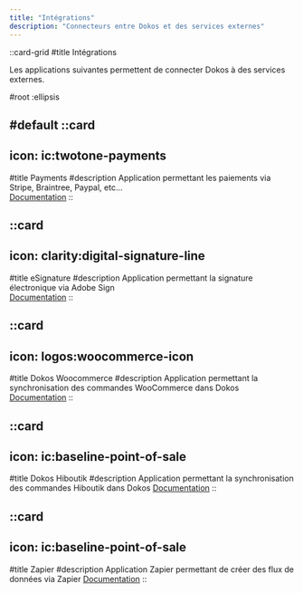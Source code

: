 ```yaml
---
title: "Intégrations"
description: "Connecteurs entre Dokos et des services externes"
---
```


::card-grid
#title
Intégrations

Les applications suivantes permettent de connecter Dokos à des services externes.

#root
:ellipsis

#default
  ::card
  ---
  icon: ic:twotone-payments
  ---
  #title
  Payments
  #description
  Application permettant les paiements via Stripe, Braintree, Paypal, etc...  
  [Documentation](/integrations/payments)
  ::

  ::card
  ---
  icon: clarity:digital-signature-line
  ---
  #title
  eSignature
  #description
  Application permettant la signature électronique via Adobe Sign  
  [Documentation](/integrations/esignature)
  ::

  ::card
  ---
  icon: logos:woocommerce-icon
  ---
  #title
  Dokos Woocommerce
  #description
  Application permettant la synchronisation des commandes WooCommerce dans Dokos  
  [Documentation](/integrations/woocommerce)
  ::

  ::card
  ---
  icon: ic:baseline-point-of-sale
  ---
  #title
  Dokos Hiboutik
  #description
  Application permettant la synchronisation des commandes Hiboutik dans Dokos
  [Documentation](/integrations/hiboutik)
  ::

  ::card
  ---
  icon: ic:baseline-point-of-sale
  ---
  #title
  Zapier
  #description
  Application Zapier permettant de créer des flux de données via Zapier
  [Documentation](/integrations/zapier)
  ::